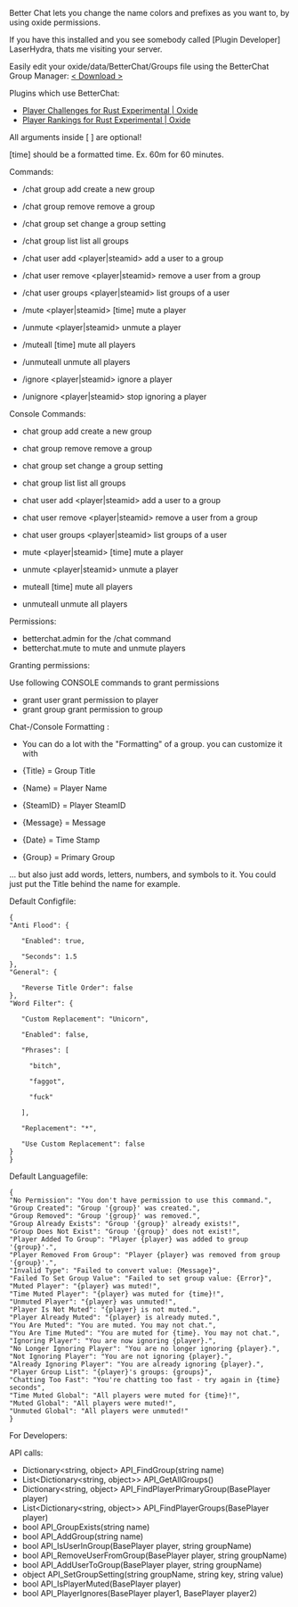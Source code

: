 Better Chat lets you change the name colors and prefixes as you want to, by using oxide permissions.

If you have this installed and you see somebody called [Plugin Developer] LaserHydra, thats me visiting your server. 


Easily edit your oxide/data/BetterChat/Groups file using the BetterChat Group Manager:
[< Download >](http://laserhydra.com/downloadfiles/BetterChatManager/BetterChat%20Group%20Manager%20Installer.exe)


Plugins which use BetterChat:


* [Player Challenges for Rust Experimental | Oxide](http://oxidemod.org/plugins/player-challenges.1442)
* [Player Rankings for Rust Experimental | Oxide](http://oxidemod.org/plugins/player-rankings.1469/)




All arguments inside [ ] are optional!


[time] should be a formatted time. Ex. 60m for 60 minutes.


Commands:


* /chat group add <group> create a new group
* /chat group remove <group> remove a group
* /chat group set <group> <setting> <value> change a group setting
* /chat group list list all groups
* /chat user add <player|steamid> <group> add a user to a group
* /chat user remove <player|steamid> <group> remove a user from a group
* /chat user groups <player|steamid> list groups of a user



* /mute <player|steamid> [time] mute a player
* /unmute <player|steamid> unmute a player



* /muteall [time] mute all players
* /unmuteall unmute all players



* /ignore <player|steamid> ignore a player
* /unignore <player|steamid> stop ignoring a player




Console Commands:


* chat group add <group> create a new group
* chat group remove <group> remove a group
* chat group set <group> <setting> <value> change a group setting
* chat group list list all groups

* chat user add <player|steamid> <group> add a user to a group
* chat user remove <player|steamid> <group> remove a user from a group
* chat user groups <player|steamid> list groups of a user



* mute <player|steamid> [time] mute a player
* unmute <player|steamid> unmute a player



* muteall [time] mute all players
* unmuteall unmute all players




Permissions:


* betterchat.admin for the /chat command
* betterchat.mute to mute and unmute players



Granting permissions:

Use following CONSOLE commands to grant permissions


* grant user <player> <permission> grant permission to player
* grant group <group> <permission> grant permission to group



Chat-/Console Formatting :


* You can do a lot with the "Formatting" of a group. you can customize it with

* {Title} = Group Title
* {Name} = Player Name
* {SteamID} = Player SteamID
* {Message} = Message
* {Date} = Time Stamp
* {Group} = Primary Group



... but also just add words, letters, numbers, and symbols to it. You could just put the Title behind the name for example.



Default Configfile:

````
{
"Anti Flood": {

   "Enabled": true,

   "Seconds": 1.5
},
"General": {

   "Reverse Title Order": false
},
"Word Filter": {

   "Custom Replacement": "Unicorn",

   "Enabled": false,

   "Phrases": [

     "bitch",

     "faggot",

     "fuck"

   ],

   "Replacement": "*",

   "Use Custom Replacement": false
}
}
````

Default Languagefile:

````
{
"No Permission": "You don't have permission to use this command.",
"Group Created": "Group '{group}' was created.",
"Group Removed": "Group '{group}' was removed.",
"Group Already Exists": "Group '{group}' already exists!",
"Group Does Not Exist": "Group '{group}' does not exist!",
"Player Added To Group": "Player {player} was added to group '{group}'.",
"Player Removed From Group": "Player {player} was removed from group '{group}'.",
"Invalid Type": "Failed to convert value: {Message}",
"Failed To Set Group Value": "Failed to set group value: {Error}",
"Muted Player": "{player} was muted!",
"Time Muted Player": "{player} was muted for {time}!",
"Unmuted Player": "{player} was unmuted!",
"Player Is Not Muted": "{player} is not muted.",
"Player Already Muted": "{player} is already muted.",
"You Are Muted": "You are muted. You may not chat.",
"You Are Time Muted": "You are muted for {time}. You may not chat.",
"Ignoring Player": "You are now ignoring {player}.",
"No Longer Ignoring Player": "You are no longer ignoring {player}.",
"Not Ignoring Player": "You are not ignoring {player}.",
"Already Ignoring Player": "You are already ignoring {player}.",
"Player Group List": "{player}'s groups: {groups}",
"Chatting Too Fast": "You're chatting too fast - try again in {time} seconds",
"Time Muted Global": "All players were muted for {time}!",
"Muted Global": "All players were muted!",
"Unmuted Global": "All players were unmuted!"
}
````



For Developers:

API calls:


* Dictionary<string, object> API_FindGroup(string name)
* List<Dictionary<string, object>> API_GetAllGroups()
* Dictionary<string, object> API_FindPlayerPrimaryGroup(BasePlayer player)
* List<Dictionary<string, object>> API_FindPlayerGroups(BasePlayer player)
* bool API_GroupExists(string name)
* bool API_AddGroup(string name)
* bool API_IsUserInGroup(BasePlayer player, string groupName)
* bool API_RemoveUserFromGroup(BasePlayer player, string groupName)
* bool API_AddUserToGroup(BasePlayer player, string groupName)
* object API_SetGroupSetting(string groupName, string key, string value)
* bool API_IsPlayerMuted(BasePlayer player)
* bool API_PlayerIgnores(BasePlayer player1, BasePlayer player2)